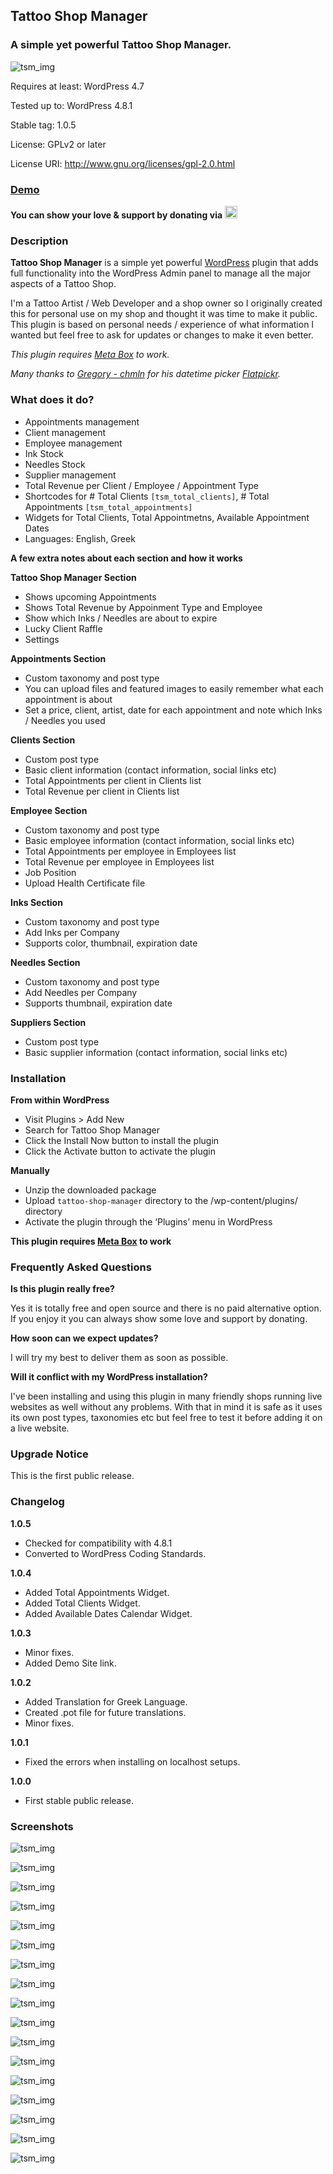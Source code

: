 ## Tattoo Shop Manager
### A simple yet powerful Tattoo Shop Manager.
![tsm_img](https://raw.githubusercontent.com/mrxkon/tattoo-shop-manager/master/assets/icon-256x256.png)

Requires at least: WordPress 4.7

Tested up to: WordPress 4.8.1

Stable tag: 1.0.5

License: GPLv2 or later

License URI: http://www.gnu.org/licenses/gpl-2.0.html

### [Demo](https://demo.xkon.gr/ "Demo")

**You can show your love & support by donating via**  <a href="https://www.paypal.me/xkon" target="_blank"><img src="https://www.paypalobjects.com/webstatic/paypalme/images/pp_logo_small.png" height="20px"/></a>

### Description

**Tattoo Shop Manager** is a simple yet powerful [WordPress](http://wordpress.org/ "WordPress") plugin that adds full functionality into the WordPress Admin panel to manage all the major aspects of a Tattoo Shop. 

I'm a Tattoo Artist / Web Developer and a shop owner so I originally created this for personal use on my shop and thought it was time to make it public. This plugin is based on personal needs / experience of what information I wanted but feel free to ask for updates or changes to make it even better.

*This plugin requires [Meta Box](http://metabox.io/ "Meta Box") to work.*

*Many thanks to [Gregory - chmln](https://github.com/chmln/flatpickr "chmln Github") for his datetime picker [Flatpickr](https://github.com/chmln/flatpickr "Flatpickr").*

### What does it do?

* Appointments management
* Client management
* Employee management
* Ink Stock
* Needles Stock
* Supplier management
* Total Revenue per Client / Employee / Appointment Type
* Shortcodes for # Total Clients `[tsm_total_clients]`, # Total Appointments `[tsm_total_appointments]`
* Widgets for Total Clients, Total Appointmetns, Available Appointment Dates
* Languages: English, Greek

**A few extra notes about each section and how it works**

**Tattoo Shop Manager Section**

* Shows upcoming Appointments
* Shows Total Revenue by Appoinment Type and Employee
* Show which Inks / Needles are about to expire
* Lucky Client Raffle
* Settings

**Appointments Section**

* Custom taxonomy and post type
* You can upload files and featured images to easily remember what each appointment is about
* Set a price, client, artist, date for each appointment and note which Inks / Needles you used

**Clients Section**

* Custom post type
* Basic client information (contact information, social links etc)
* Total Appointments per client in Clients list
* Total Revenue per client in Clients list

**Employee Section**

* Custom taxonomy and post type
* Basic employee information (contact information, social links etc)
* Total Appointments per employee in Employees list
* Total Revenue per employee in Employees list
* Job Position
* Upload Health Certificate file

**Inks Section**

* Custom taxonomy and post type
* Add Inks per Company
* Supports color, thumbnail, expiration date

**Needles Section**

* Custom taxonomy and post type
* Add Needles per Company
* Supports thumbnail, expiration date

**Suppliers Section**

* Custom post type
* Basic supplier information (contact information, social links etc)

### Installation

**From within WordPress**

* Visit Plugins > Add New
* Search for Tattoo Shop Manager
* Click the Install Now button to install the plugin
* Click the Activate button to activate the plugin

**Manually**

* Unzip the downloaded package
* Upload `tattoo-shop-manager` directory to the /wp-content/plugins/ directory
* Activate the plugin through the ‘Plugins’ menu in WordPress

**This plugin requires [Meta Box](http://metabox.io/ "Meta Box") to work**

### Frequently Asked Questions

**Is this plugin really free?**

Yes it is totally free and open source and there is no paid alternative option. If you enjoy it you can always show some love and support by donating.

**How soon can we expect updates?**

I will try my best to deliver them as soon as possible.

**Will it conflict with my WordPress installation?**

I've been installing and using this plugin in many friendly shops running live websites as well without any problems. With that in mind it is safe as it uses its own post types, taxonomies etc but feel free to test it before adding it on a live website.

### Upgrade Notice

This is the first public release.

### Changelog

**1.0.5**
* Checked for compatibility with 4.8.1
* Converted to WordPress Coding Standards.

**1.0.4**

* Added Total Appointments Widget.
* Added Total Clients Widget.
* Added Available Dates Calendar Widget.

**1.0.3**

* Minor fixes.
* Added Demo Site link.

**1.0.2**

* Added Translation for Greek Language.
* Created .pot file for future translations.
* Minor fixes.

**1.0.1**

* Fixed the errors when installing on localhost setups.

**1.0.0**

* First stable public release.

### Screenshots

![tsm_img](https://raw.githubusercontent.com/mrxkon/tattoo-shop-manager/master/assets/screenshot-1.png)

![tsm_img](https://raw.githubusercontent.com/mrxkon/tattoo-shop-manager/master/assets/screenshot-2.png)

![tsm_img](https://raw.githubusercontent.com/mrxkon/tattoo-shop-manager/master/assets/screenshot-3.png)

![tsm_img](https://raw.githubusercontent.com/mrxkon/tattoo-shop-manager/master/assets/screenshot-4.png)

![tsm_img](https://raw.githubusercontent.com/mrxkon/tattoo-shop-manager/master/assets/screenshot-5.png)

![tsm_img](https://raw.githubusercontent.com/mrxkon/tattoo-shop-manager/master/assets/screenshot-6.png)

![tsm_img](https://raw.githubusercontent.com/mrxkon/tattoo-shop-manager/master/assets/screenshot-7.png)

![tsm_img](https://raw.githubusercontent.com/mrxkon/tattoo-shop-manager/master/assets/screenshot-8.png)

![tsm_img](https://raw.githubusercontent.com/mrxkon/tattoo-shop-manager/master/assets/screenshot-9.png)

![tsm_img](https://raw.githubusercontent.com/mrxkon/tattoo-shop-manager/master/assets/screenshot-10.png)

![tsm_img](https://raw.githubusercontent.com/mrxkon/tattoo-shop-manager/master/assets/screenshot-11.png)

![tsm_img](https://raw.githubusercontent.com/mrxkon/tattoo-shop-manager/master/assets/screenshot-12.png)

![tsm_img](https://raw.githubusercontent.com/mrxkon/tattoo-shop-manager/master/assets/screenshot-13.png)

![tsm_img](https://raw.githubusercontent.com/mrxkon/tattoo-shop-manager/master/assets/screenshot-14.png)

![tsm_img](https://raw.githubusercontent.com/mrxkon/tattoo-shop-manager/master/assets/screenshot-15.png)

![tsm_img](https://raw.githubusercontent.com/mrxkon/tattoo-shop-manager/master/assets/screenshot-16.png)

![tsm_img](https://raw.githubusercontent.com/mrxkon/tattoo-shop-manager/master/assets/screenshot-17.png)